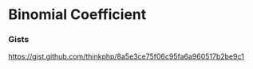 # Binomial Coefficient

### Gists
https://gist.github.com/thinkphp/8a5e3ce75f06c95fa6a960517b2be9c1
